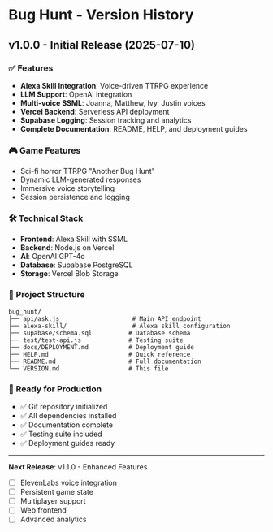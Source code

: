 # Bug Hunt - Version History

## v1.0.0 - Initial Release (2025-07-10)

### ✅ Features
- **Alexa Skill Integration**: Voice-driven TTRPG experience
- **LLM Support**: OpenAI integration
- **Multi-voice SSML**: Joanna, Matthew, Ivy, Justin voices
- **Vercel Backend**: Serverless API deployment
- **Supabase Logging**: Session tracking and analytics
- **Complete Documentation**: README, HELP, and deployment guides

### 🎮 Game Features
- Sci-fi horror TTRPG "Another Bug Hunt"
- Dynamic LLM-generated responses
- Immersive voice storytelling
- Session persistence and logging

### 🛠️ Technical Stack
- **Frontend**: Alexa Skill with SSML
- **Backend**: Node.js on Vercel
- **AI**: OpenAI GPT-4o
- **Database**: Supabase PostgreSQL
- **Storage**: Vercel Blob Storage

### 📁 Project Structure
```
bug_hunt/
├── api/ask.js                    # Main API endpoint
├── alexa-skill/                  # Alexa skill configuration
├── supabase/schema.sql          # Database schema
├── test/test-api.js             # Testing suite
├── docs/DEPLOYMENT.md           # Deployment guide
├── HELP.md                      # Quick reference
├── README.md                    # Full documentation
└── VERSION.md                   # This file
```

### 🚀 Ready for Production
- ✅ Git repository initialized
- ✅ All dependencies installed
- ✅ Documentation complete
- ✅ Testing suite included
- ✅ Deployment guides ready

---

**Next Release**: v1.1.0 - Enhanced Features
- [ ] ElevenLabs voice integration
- [ ] Persistent game state
- [ ] Multiplayer support
- [ ] Web frontend
- [ ] Advanced analytics 